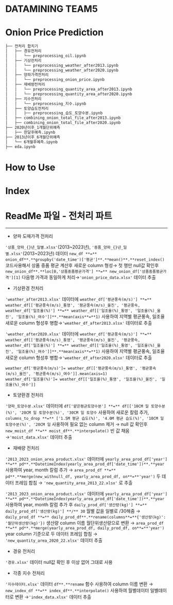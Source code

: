 # DATAMINING TEAM5 
# Onion Price Prediction


```bash
├── 전처리 합치기
│   ├── 경유전처리
│   │   └── preprocessing_oil.ipynb
│   ├── 기상전처리
│   │   └── preprocessing_weather_after2013.ipynb
│   │   └── preprocessing_weather_after2020.ipynb
│   ├── 양파가격전처리
│   │   └── preprocessing_onion_price.ipynb
│   ├── 재배량전처리
│   │   └── preprocessing_quantity_area_after2013.ipynb
│   │   └── preprocessing_quantity_area_after2020.ipynb
│   ├── 지수전처리
│   │   └── preprocessing_지수.ipynb
│   ├── 토양습도전처리
│   │   ├── preprocessing_습도_토양수분.ipynb
│   ├── combining_onion_total_file_after2013.ipynb
│   ├── combining_onion_total_file_after2020.ipynb
├── 2020년이후_1개월단위예측
│   ├── 한달후예측.ipynb
├── 2013년이후_6개월단위예측
│   └── 6개월후예측.ipynb
├── eda.ipynb
```


# How to Use


# Index


# ReadMe 파일 - 전처리 파트

---

- 양파 도매가격 전처리

`'상품_양파_{}년_일별.xlsx'`(2013~2023년), `'중품_양파_{}년_일별.xlsx'`(2013~2023년) 데이터 `new_df **=** onion_df**.**groupby('date_time')['평균']**.**mean()**.**reset_index()` 코드사용해서 상품 중품 평균 계산후 새로운 column 형성→ 첫 행만 null값 확인후 `new_onion_df**.**loc[0,'상품중품평균가격'] **=** new_onion_df['상품중품평균가격'][1]` 다음행 가격과 동일하게 처리→`'onion_price_data.xlsx'` 데이터 추출 

- 기상환경 전처리

`'weather_after2013.xlsx'` 데이터에 `weather_df['평균풍속(m/s)'] **=** weather_df[['평균풍속(m/s)_통영', '평균풍속(m/s)_울진', '평균풍속,` `weather_df['일조율(%)'] **=** weather_df[['일조율(%)_통영', '일조율(%)_울진', '일조율(%)_여수']]**.**mean(axis**=**1)` 사용하여 지역별 평균풍속, 일조율 새로운 column 형성후 병합→`'weather_df_after2013.xlsx'` 데이터로 추출 

`'weather_after2020.xlsx'` 데이터에 `weather_df['평균풍속(m/s)'] **=** weather_df[['평균풍속(m/s)_통영', '평균풍속(m/s)_울진', '평균풍속,` `weather_df['일조율(%)'] **=** weather_df[['일조율(%)_통영', '일조율(%)_울진', '일조율(%)_여수']]**.**mean(axis**=**1)` 사용하여 지역별 평균풍속, 일조율 새로운 column 형성후 병합→`'weather_df_after2020.xlsx'` 데이터로 추출 

```
weather_df['평균풍속(m/s)']= weather_df[['평균풍속(m/s)_통영', '평균풍속(m/s)_울진', '평균풍속(m/s)_여수']].mean(axis=1)
weather_df['일조율(%)']= weather_df[['일조율(%)_통영', '일조율(%)_울진', '일조율(%)_여수']]
```

- 토양환경 전처리

`'양파_토양수분.xlsx'` 데이터에 `df['얕은평균토양수분'] **=** df[['10CM 일 토양수분(%)', '20CM 일 토양수분(%)', '30CM 일 토양수` 사용하여 새로운 칼럼 추가, `columns_to_drop **=** ['1.5M 평균 습도(%)', '4.0M 평균 습도(%)', '10CM 일 토양수분(%)', '20CM 일` 사용하여 필요 없는 column 제거 → null 값 확인후 `new_moist_df **=** moist_df**.**interpolate()` 빈 값 채움 →`'moist_data.xlsx'` 데이터 추출 

- 재배량 전처리

`'2013_2023_onion_area_product.xlsx'` 데이터에 `yearly_area_prod_df['year'] **=** pd**.**DatetimeIndex(yearly_area_prod_df['date_time'])**.**year`  사용하여 year, month  칼럼 추가 → `area_prod_df **=** pd**.**merge(new_withnull_df, yearly_area_prod_df, on**=**'year')` 두 데이터 프레임 합침 → `'new_quantity_area_2013_22.xlsx'` 로 추출

`'2013_2023_onion_area_product.xlsx'` 데이터에  `yearly_area_prod_df['year'] **=** pd**.**DatetimeIndex(yearly_area_prod_df['date_time'])**.**year`  사용하여 year, month  칼럼 추가 후 `daily_prod_df['생산량(kg)'] **=** daily_prod_df['생산량(kg)'] **/** 30` 월별 값을 일별로 /30해줌 → `daily_prod_df **=** daily_prod_df**.**rename(columns**=**{'생산량(kg)': '월단위생산량(kg)'})` 생산량 column 이름 월단위생산량으로 변환 → `area_prod_df **=** pd**.**merge(yearly_area_prod_df, daily_prod_df, on**=**'year')` year column 기준으로 두 데이터 프레임 합침 → `'new_quantity_area_2020_22.xlsx'` 데이터 추출 

- 경유 전처리

`'경유.xlsx'` 데이터 null값 확인 후 이상 없어 그대로 사용

- 각종 지수 전처리

`'지수데이터.xlsx'` 데이터 `df**.**rename` 함수 사용하여 column 이름 변환 → `new_index_df **=** index_df**.**interpolate()` 사용하여 월별데이터 일별데이터로 변환 →`'index_data.xlsx'` 데이터 추출
